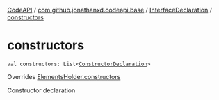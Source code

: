 [CodeAPI](../../index.md) / [com.github.jonathanxd.codeapi.base](../index.md) / [InterfaceDeclaration](index.md) / [constructors](.)

# constructors

`val constructors: List<`[`ConstructorDeclaration`](../-constructor-declaration/index.md)`>`

Overrides [ElementsHolder.constructors](../-elements-holder/constructors.md)

Constructor declaration

